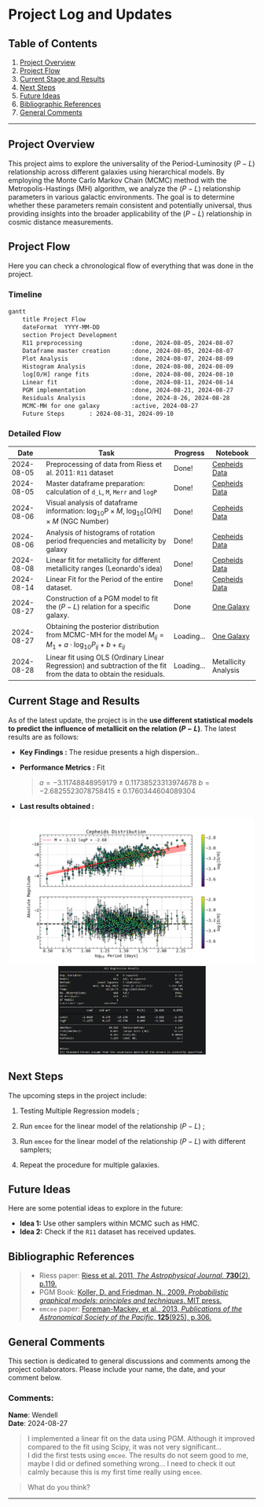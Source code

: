 # Project Log and Updates

## Table of Contents

1. [Project Overview](#project-overview)
2. [Project Flow](#project-flow)
3. [Current Stage and Results](#current-stage-and-results)
4. [Next Steps](#next-steps)
5. [Future Ideas](#future-ideas)
6. [Bibliographic References](#bibliographic-references)
7. [General Comments](#general-comments)

---

## Project Overview

This project aims to explore the universality of the Period-Luminosity $(P−L)$ relationship across different galaxies using hierarchical models. By employing the Monte Carlo Markov Chain (MCMC) method with the Metropolis-Hastings (MH) algorithm, we analyze the $(P-L)$ relationship parameters in various galactic environments. The goal is to determine whether these parameters remain consistent and potentially universal, thus providing insights into the broader applicability of the $(P−L)$ relationship in cosmic distance measurements.

## Project Flow

Here you can check a chronological flow of everything that was done in the project.

### Timeline

```mermaid
gantt
    title Project Flow
    dateFormat  YYYY-MM-DD
    section Project Development
    R11 preprocessing              :done, 2024-08-05, 2024-08-07
    Dataframe master creation      :done, 2024-08-05, 2024-08-07
    Plot Analysis                  :done, 2024-08-07, 2024-08-09
    Histogram Analysis             :done, 2024-08-08, 2024-08-09
    log[O/H] range fits            :done, 2024-08-08, 2024-08-10
    Linear fit                     :done, 2024-08-11, 2024-08-14
    PGM implementation             :done, 2024-08-21, 2024-08-27
    Residuals Analysis             :done, 2024-8-26, 2024-08-28 
    MCMC-MH for one galaxy         :active, 2024-08-27
    Future Steps       : 2024-08-31, 2024-09-10
```

### Detailed Flow

| Date       | Task                                                                                                                           | Progress   | Notebook                                                                                                        |
| ---------- | ------------------------------------------------------------------------------------------------------------------------------ | ---------- | --------------------------------------------------------------------------------------------------------------- |
| 2024-08-05 | Preprocessing of data from Riess et al. 2011: `R11` dataset                                                                    | Done!      | [Cepheids Data](https://github.com/GabrielWendell/Cepheids_Projects/blob/main/Project_1/Cepheids_Data.ipynb)    |
| 2024-08-05 | Master dataframe preparation: calculation of `d_L`, `M`, `Merr` and `logP`                                                     | Done!      | [Cepheids Data](https://github.com/GabrielWendell/Cepheids_Projects/blob/main/Project_1/Cepheids_Data.ipynb)    |
| 2024-08-06 | Visual analysis of dataframe information: $\log_{10}\text{P}\times M$, $\log_{10}\left[\text{O/H}\right]\times M$ (NGC Number) | Done!      | [Cepheids Data](https://github.com/GabrielWendell/Cepheids_Projects/blob/main/Project_1/Cepheids_Data.ipynb)    |
| 2024-08-06 | Analysis of histograms of rotation period frequencies and metallicity by galaxy                                                | Done!      | [Cepheids Data](https://github.com/GabrielWendell/Cepheids_Projects/blob/main/Project_1/Cepheids_Data.ipynb)    |
| 2024-08-08 | Linear fit for metallicity for different metallicity ranges (Leonardo's idea)                                                  | Done!      | [Cepheids Data](https://github.com/GabrielWendell/Cepheids_Projects/blob/main/Project_1/Cepheids_Data.ipynb)    |
| 2024-08-14 | Linear Fit for the Period of the entire dataset.                                                                               | Done!      | [Cepheids Data](https://github.com/GabrielWendell/Cepheids_Projects/blob/main/Project_1/Cepheids_Data.ipynb)    |
| 2024-08-27 | Construction of a PGM model to fit the $(P-L)$ relation for a specific galaxy.                                                 | Done       | [One Galaxy](https://github.com/GabrielWendell/Cepheids_Projects/blob/main/Project_1/Cepheids_One_Galaxy.ipynb) |
| 2024-08-27 | Obtaining the posterior distribution from MCMC-MH for the model $M_{ij}=M_{1}+a\cdot\log_{10}P_{ij}+b+\varepsilon_{ij}$        | Loading... | [One Galaxy](https://github.com/GabrielWendell/Cepheids_Projects/blob/main/Project_1/Cepheids_One_Galaxy.ipynb) |
| 2024-08-28 | Linear fit using OLS (Ordinary Linear Regression) and subtraction of the fit from the data to obtain the residuals.            | Loading... | Metallicity Analysis                                                                                            |



## Current Stage and Results

As of the latest update, the project is in the **use different statistical models to predict the influence of metallicit on the relation $(P-L)$**. The latest results are as follows:

- **Key Findings :** The residue presents a high dispersion..

- **Performance Metrics :** Fit  
  
  > $a=-3.11748848959179\pm 0.11738523313974678$ 
  > $b=-2.6825523078758415\pm 0.1760344604089304$

- **Last results obtained :**

<p align = "center">
  <img src = "Plots/logO_H-Fit+Res.png" alt = "OLS Fit and Residuals" width = "500" height = "300"/>
  <img src = "img/OLS-Model_Summary.png" alt = "OLS Model Summary" width = "300"/>
</p>

## Next Steps

The upcoming steps in the project include:

1. Testing Multiple Regression models ;

2. Run `emcee` for the linear model of the relationship $(P-L)$ ;

3. Run `emcee` for the linear model of the relationship $(P-L)$ with different samplers;

4. Repeat the procedure for multiple galaxies.

## Future Ideas

Here are some potential ideas to explore in the future:

- **Idea 1:** Use other samplers within MCMC such as HMC.
- **Idea 2:** Check if the `R11` dataset has received updates.

## Bibliographic References

> - Riess paper: [Riess et al. 2011, *The Astrophysical Journal*, **730**(2), p.119.](https://iopscience.iop.org/article/10.1088/0004-637X/730/2/119/meta)
> - PGM Book: [Koller, D. and Friedman, N., 2009. *Probabilistic graphical models: principles and techniques*. MIT press.](http://mcb111.org/w06/KollerFriedman.pdf)
> - `emcee` paper: [Foreman-Mackey, et al., 2013, *Publications of the Astronomical Society of the Pacific*, **125**(925), p.306.](https://iopscience.iop.org/article/10.1086/670067/meta)

## General Comments

This section is dedicated to general discussions and comments among the project collaborators. Please include your name, the date, and your comment below.

### Comments:

**Name**: Wendell  
**Date**: 2024-08-27  

> I implemented a linear fit on the data using PGM. Although it improved compared to the fit using Scipy, it was not very significant... \
> I did the first tests using `emcee`. The results do not seem good to me, maybe I did or defined something wrong... I need to check it out calmly because this is my first time really using `emcee`.

> What do you think?

---
